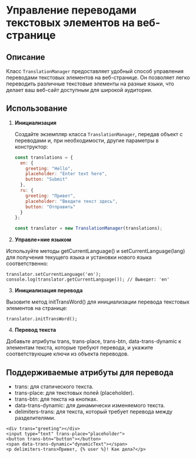 # Управление переводами текстовых элементов на веб-странице

## Описание

Класс `TranslationManager` предоставляет удобный способ управления переводами текстовых элементов на веб-странице. Он позволяет легко переводить различные текстовые элементы на разные языки, что делает ваш веб-сайт доступным для широкой аудитории.

## Использование

1. **Инициализация**

   Создайте экземпляр класса `TranslationManager`, передав объект с переводами и, при необходимости, другие параметры в конструктор:
   ```javascript
   const translations = {
     en: {
       greeting: "Hello",
       placeholder: "Enter text here",
       button: "Submit"
     },
     ru: {
       greeting: "Привет",
       placeholder: "Введите текст здесь",
       button: "Отправить"
     }
   };

   const translator = new TranslationManager(translations);


2. **Управле+ние языком**

Используйте методы getCurrentLanguage() и setCurrentLanguage(lang) для получения текущего языка и установки нового языка соответственно:

```
translator.setCurrentLanguage('en');
console.log(translator.getCurrentLanguage()); // Выведет: 'en'
```

3. **Инициализация перевода**

Вызовите метод initTransWord() для инициализации перевода текстовых элементов на странице:

```
translator.initTransWord();
```

4. **Перевод текста**

Добавьте атрибуты trans, trans-place, trans-btn, data-trans-dynamic к элементам текста, которые требуют перевода, и укажите соответствующие ключи из объекта переводов.

## Поддерживаемые атрибуты для перевода

-   trans: для статического текста.
-  trans-place: для текстовых полей (placeholder).
-  trans-btn: для текста на кнопках.
-  data-trans-dynamic: для динамически изменяемого текста.
-  delimiters-trans: для текста, который требует перевода между разделителями.


```
<div trans="greeting"></div>
<input type="text" trans-place="placeholder">
<button trans-btn="button"></button>
<span data-trans-dynamic="dynamicText"></span>
<p delimiters-trans>Привет, {% user %}! Как дела?</p>
```
